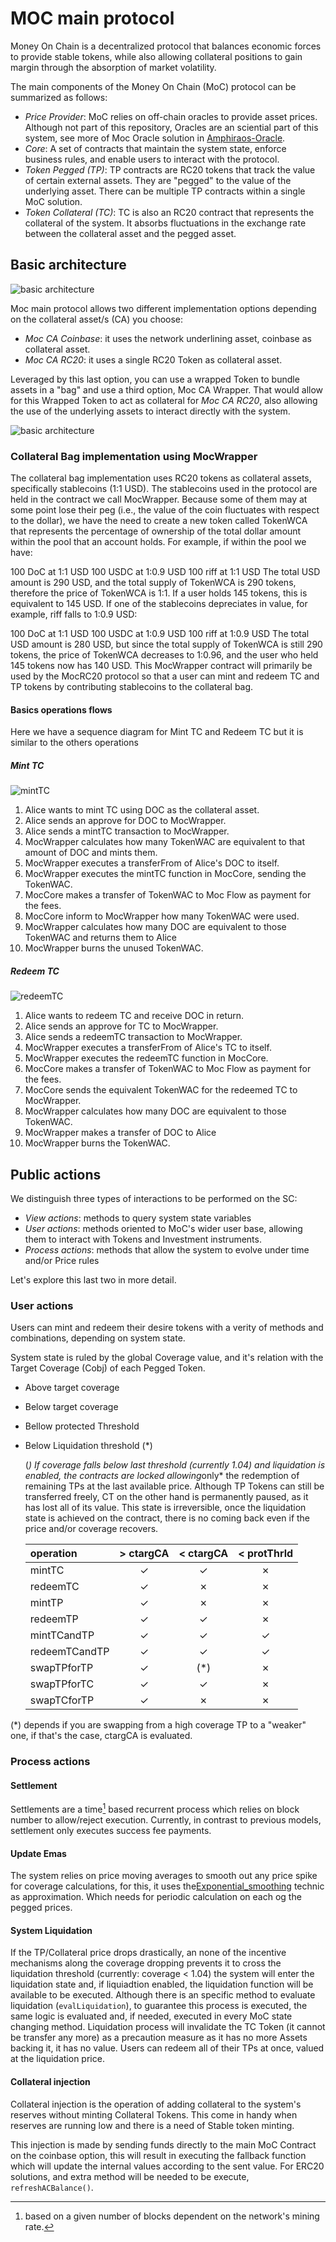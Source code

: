 # MOC main protocol

Money On Chain is a decentralized protocol that balances economic forces to provide stable tokens, while also allowing collateral positions to gain margin through the absorption of market volatility.

The main components of the Money On Chain (MoC) protocol can be summarized as follows:

- *Price Provider*: MoC relies on off-chain oracles to provide asset prices. Although not part of this repository, Oracles are an sciential part of this system, see more of Moc Oracle solution in [Amphiraos-Oracle](https://github.com/money-on-chain/Amphiraos-Oracle).
- *Core*: A set of contracts that maintain the system state, enforce business rules, and enable users to interact with the protocol.
- *Token Pegged (TP)*: TP contracts are RC20 tokens that track the value of certain external assets. They are "pegged" to the value of the underlying asset. There can be multiple TP contracts within a single MoC solution.
- *Token Collateral (TC)*: TC is also an RC20 contract that represents the collateral of the system. It absorbs fluctuations in the exchange rate between the collateral asset and the pegged asset.

## Basic architecture

![basic architecture](./resources/basic-arquitecture.png?raw=true "basic architecture")

Moc main protocol allows two different implementation options depending on the collateral asset/s (CA) you choose:

- *Moc CA Coinbase*: it uses the network underlining asset, coinbase as collateral asset.
- *Moc CA RC20*: it uses a single RC20 Token as collateral asset.

Leveraged by this last option, you can use a wrapped Token to bundle assets in a "bag" and use a third option, Moc CA Wrapper. That would allow for this Wrapped Token to act as collateral for *Moc CA RC20*, also allowing the use of the underlying assets to interact directly with the system.

![basic architecture](./resources/moc-ca-wrapper.png?raw=true "basic architecture")

### Collateral Bag implementation using MocWrapper

The collateral bag implementation uses RC20 tokens as collateral assets, specifically stablecoins (1:1 USD). The stablecoins used in the protocol are held in the contract we call MocWrapper. Because some of them may at some point lose their peg (i.e., the value of the coin fluctuates with respect to the dollar), we have the need to create a new token called TokenWCA that represents the percentage of ownership of the total dollar amount within the pool that an account holds. For example, if within the pool we have:

100 DoC at 1:1 USD
100 USDC at 1:0.9 USD
100 riff at 1:1 USD
The total USD amount is 290 USD, and the total supply of TokenWCA is 290 tokens, therefore the price of TokenWCA is 1:1. If a user holds 145 tokens, this is equivalent to 145 USD. If one of the stablecoins depreciates in value, for example, riff falls to 1:0.9 USD:

100 DoC at 1:1 USD
100 USDC at 1:0.9 USD
100 riff at 1:0.9 USD
The total USD amount is 280 USD, but since the total supply of TokenWCA is still 290 tokens, the price of TokenWCA decreases to 1:0.96, and the user who held 145 tokens now has 140 USD. This MocWrapper contract will primarily be used by the MocRC20 protocol so that a user can mint and redeem TC and TP tokens by contributing stablecoins to the collateral bag.


#### Basics operations flows

Here we have a sequence diagram for Mint TC and Redeem TC but it is similar to the others operations
##### Mint TC

![mintTC](./resources/MocWrapper-mintTCSequence.png?raw=true "mintTC")

1. Alice wants to mint TC using DOC as the collateral asset.
2. Alice sends an approve for DOC to MocWrapper.
3. Alice sends a mintTC transaction to MocWrapper.
4. MocWrapper calculates how many TokenWAC are equivalent to that amount of DOC and mints them.
5. MocWrapper executes a transferFrom of Alice's DOC to itself.
6. MocWrapper executes the mintTC function in MocCore, sending the TokenWAC.
7. MocCore makes a transfer of TokenWAC to Moc Flow as payment for the fees.
8. MocCore inform to MocWrapper how many TokenWAC were used.
9. MocWrapper calculates how many DOC are equivalent to those TokenWAC and returns them to Alice
10. MocWrapper burns the unused TokenWAC.

##### Redeem TC

![redeemTC](./resources/MocWrapper-redeemTCSequence.png?raw=true "redeemTC")

1. Alice wants to redeem TC and receive DOC in return.
2. Alice sends an approve for TC to MocWrapper.
3. Alice sends a redeemTC transaction to MocWrapper.
4. MocWrapper executes a transferFrom of Alice's TC to itself.
5. MocWrapper executes the redeemTC function in MocCore.
6. MocCore makes a transfer of TokenWAC to Moc Flow as payment for the fees.
7. MocCore sends the equivalent TokenWAC for the redeemed TC to MocWrapper.
8. MocWrapper calculates how many DOC are equivalent to those TokenWAC.
9. MocWrapper makes a transfer of DOC to Alice
10. MocWrapper burns the TokenWAC.

## Public actions

We distinguish three types of interactions to be performed on the SC:

- *View actions*: methods to query system state variables
- *User actions*: methods oriented to MoC's wider user base, allowing them to interact with Tokens and Investment instruments.
- *Process actions*: methods that allow the system to evolve under time and/or Price rules
  
Let's explore this last two in more detail.

### User actions

Users can mint and redeem their desire tokens with a verity of methods and combinations, depending on system state.

System state is ruled by the global Coverage value, and it's relation with the Target Coverage (Cobj) of each Pegged Token.

- Above target coverage
- Below target coverage
- Bellow protected Threshold
- Below Liquidation threshold (*)

  (*) If coverage falls below last threshold (currently 1.04) and liquidation is enabled, the contracts are locked allowing*only* the redemption of remaining TPs at the last available price.
  Although TP Tokens can still be transferred freely, CT on the other hand is permanently paused, as it has lost all of its value.
  This state is irreversible, once the liquidation state is achieved on the contract, there is no coming back even if the price and/or coverage recovers.

  | operation | > ctargCA | < ctargCA | < protThrld |
  | :---      | :----:  | :---: | :---: |
  | mintTC |✓|✓|✗|
  | redeemTC |✓|✗|✗|
  | mintTP |✓|✗|✗|
  | redeemTP |✓|✓|✗|
  | mintTCandTP |✓|✓|✓|
  | redeemTCandTP |✓|✓|✓|
  | swapTPforTP |✓|(*)|✗|
  | swapTPforTC |✓|✓|✗|
  | swapTCforTP |✓|✗|✗|

(*) depends if you are swapping from a high coverage TP to a "weaker" one, if that's the case, ctargCA is evaluated.

### Process actions

#### Settlement

Settlements are a time[^1] based recurrent process which relies on block number to allow/reject execution. Currently, in contrast to previous models, settlement only executes success fee payments.

[^1]: based on a given number of blocks dependent on the network's mining rate.

#### Update Emas

The system relies on price moving averages to smooth out any price spike for coverage calculations, for this, it uses the[Exponential_smoothing](https://en.wikipedia.org/wiki/Exponential_smoothing) technic as approximation. Which needs for periodic calculation on each og the pegged prices.

#### System Liquidation

If the TP/Collateral price drops drastically, an none of the incentive mechanisms along the coverage dropping prevents it to cross the liquidation threshold (currently: coverage < 1.04) the system will enter the liquidation state and, if liquiadtion enabled, the liquidation function will be available to be executed.
Although there is an specific method to evaluate liquidation (`evalLiquidation`), to guarantee this process is executed, the same logic is evaluated and, if needed, executed in every MoC state changing method.
Liquidation process will invalidate the TC Token (it cannot be transfer any more) as a precaution measure as it has no more Assets backing it, it has no value. Users can redeem all of their TPs at once, valued at the liquidation price.

#### Collateral injection

Collateral injection is the operation of adding collateral to the system's reserves without minting Collateral Tokens. This come in handy when reserves are running low and there is a need of Stable token minting.

This injection is made by sending funds directly to the main MoC Contract on the coinbase option, this will result in executing the fallback function which will update the internal values according to the sent value. For ERC20 solutions, and extra method will be needed to be execute, `refreshACBalance()`.



